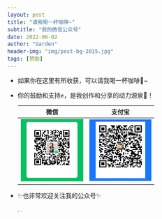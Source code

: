 ```yaml
---
layout: post
title: "请我喝一杯咖啡~"
subtitle: "我的微信公众号"
date: 2022-06-02
author: "Garden"
header-img: "img/post-bg-2015.jpg"
tags: [赞助]
---
```


* 如果你在这里有所收获，可以请我喝一杯咖啡🍮~

* 你的鼓励和支持✊，是我创作和分享的动力源泉🌟！

     |                             微信                             |                            支付宝                            |
     | :----------------------------------------------------------: | :----------------------------------------------------------: |
     | <img src="img\donate\wechat-donate.jpg" style="zoom:16%;" /> | <img src="img\donate\alipay-donate.jpg" style="zoom:15%;" /> |
     



* ✨也非常欢迎关注我的公众号✨

    <img src="\img\wechat\wechat-goguide.png" style="zoom:18%;" />     <img src="\img\wechat\wechat-UiPath.png" style="zoom:18%;" />

